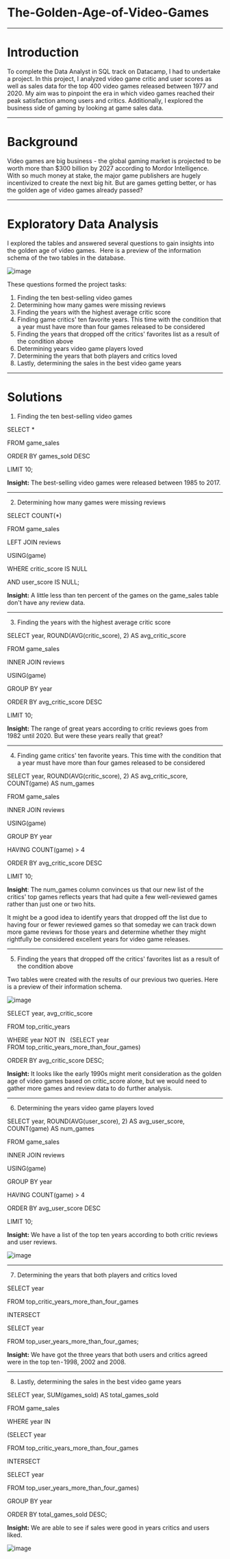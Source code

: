 # The-Golden-Age-of-Video-Games

***

# Introduction
To complete the Data Analyst in SQL track on Datacamp, I had to undertake a project.
In this project, I analyzed video game critic and user scores as well as sales data for the top 400 video games released between 1977 and 2020. 
My aim was to pinpoint the era in which video games reached their peak satisfaction among users and critics. 
Additionally, I explored the business side of gaming by looking at game sales data.

***

# Background
Video games are big business - the global gaming market is projected to be worth more than $300 billion by 2027 according to Mordor Intelligence. 
With so much money at stake, the major game publishers are hugely incentivized to create the next big hit. 
But are games getting better, or has the golden age of video games already passed?

***

# Exploratory Data Analysis
I explored the tables and answered several questions to gain insights into the golden age of video games. 
Here is a preview of the information schema of the two tables in the database.

![image](https://github.com/JeffersonEdoseghe/The-Golden-Age-of-Video-Games/assets/139655810/d1548a56-125b-4d7a-a18b-5cbeacff7555)

These questions formed the project tasks:
1. Finding the ten best-selling video games
2. Determining how many games were missing reviews
3. Finding the years with the highest average critic score
4. Finding game critics' ten favorite years. This time with the condition that a year must have more than four games released to be considered
5. Finding the years that dropped off the critics' favorites list as a result of the condition above
6. Determining years video game players loved
7. Determining the years that both players and critics loved
8. Lastly, determining the sales in the best video game years

***

# Solutions
1. Finding the ten best-selling video games

SELECT *

FROM game_sales

ORDER BY games_sold DESC

LIMIT 10;

**Insight:** The best-selling video games were released between 1985 to 2017.

***

2. Determining how many games were missing reviews

SELECT COUNT(*)

FROM game_sales

LEFT JOIN reviews

USING(game)

WHERE critic_score IS NULL

AND user_score IS NULL;

**Insight:** A little less than ten percent of the games on the game_sales table don't have any review data.

***

3. Finding the years with the highest average critic score

SELECT year, ROUND(AVG(critic_score), 2) AS avg_critic_score

FROM game_sales

INNER JOIN reviews

USING(game)

GROUP BY year

ORDER BY avg_critic_score DESC

LIMIT 10;

**Insight:** The range of great years according to critic reviews goes from 1982 until 2020. But were these years really that great?

***

4. Finding game critics' ten favorite years. This time with the condition that a year must have more than four games released to be considered

SELECT year, ROUND(AVG(critic_score), 2) AS avg_critic_score, COUNT(game) AS num_games

FROM game_sales

INNER JOIN reviews

USING(game)

GROUP BY year

HAVING COUNT(game) > 4

ORDER BY avg_critic_score DESC

LIMIT 10;

**Insight**: The num_games column convinces us that our new list of the critics' top games reflects years that had quite a few well-reviewed games rather than just one or two hits.

It might be a good idea to identify years that dropped off the list due to having four or fewer reviewed games so that someday we can track down more game reviews for those years and determine whether they might rightfully be considered excellent years for video game releases.

***

5. Finding the years that dropped off the critics' favorites list as a result of the condition above

Two tables were created with the results of our previous two queries. Here is a preview of their information schema.

![image](https://github.com/JeffersonEdoseghe/The-Golden-Age-of-Video-Games/assets/139655810/eb2d4c51-6b44-4c00-865b-a2462fe4370f)

SELECT year, avg_critic_score

FROM top_critic_years

WHERE year NOT IN
 
(SELECT year
               
FROM top_critic_years_more_than_four_games)
               
ORDER BY avg_critic_score DESC;

**Insight:** It looks like the early 1990s might merit consideration as the golden age of video games based on critic_score alone, but we would need to gather more games and review data to do further analysis.

***

6. Determining the years video game players loved

SELECT year, ROUND(AVG(user_score), 2) AS avg_user_score, COUNT(game) AS num_games

FROM game_sales

INNER JOIN reviews

USING(game)

GROUP BY year

HAVING COUNT(game) > 4

ORDER BY avg_user_score DESC

LIMIT 10;

**Insight:** We have a list of the top ten years according to both critic reviews and user reviews.

![image](https://github.com/JeffersonEdoseghe/The-Golden-Age-of-Video-Games/assets/139655810/016112ad-8f71-4930-802a-63bd8c16af3d)

***

7. Determining the years that both players and critics loved

SELECT year

FROM top_critic_years_more_than_four_games

INTERSECT

SELECT year

FROM top_user_years_more_than_four_games;

**Insight:** We have got the three years that both users and critics agreed were in the top ten - 1998, 2002 and 2008.

***

8. Lastly, determining the sales in the best video game years

SELECT year, SUM(games_sold) AS total_games_sold

FROM game_sales

WHERE year IN

(SELECT year

FROM top_critic_years_more_than_four_games

INTERSECT

SELECT year

FROM top_user_years_more_than_four_games)

GROUP BY year

ORDER BY total_games_sold DESC;

**Insight:** We are able to see if sales were good in years critics and users liked.

![image](https://github.com/JeffersonEdoseghe/The-Golden-Age-of-Video-Games/assets/139655810/4b8430e0-cb8a-4a49-ba51-80bc2a04b5b1)
